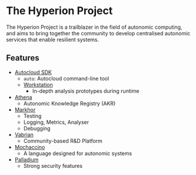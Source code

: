 # The Hyperion Project
The Hyperion Project is a trailblazer in the field of autonomic computing, and aims to bring together the community to develop centralised autonomic services that enable resilient systems.

## Features
- [Autocloud SDK](https://github.com/Infinitum-Hyperion/Autocloud)
    - `auto`: Autocloud command-line tool
    - [Workstation](https://github.com/Infinitum-Hyperion/Autocloud-Workstation)
        - In-depth analysis prototypes during runtime
-  [Athena](https://github.com/Infinitum-Hyperion/Athena)
    - Autonomic Knowledge Registry (AKR)
- [Markhor](https://github.com/Infinitum-Hyperion/Markhor)
    - Testing
    - Logging, Metrics, Analyser
    - Debugging
- [Vabrian](https://github.com/Infinitum-Hyperion/Vabrian)
    - Community-based R&D Platform
- [Mochaccino](https://github.com/Infinitum-Hyperion/Mochaccino)
    - A language designed for autonomic systems
- [Palladium](https://github.com/Infinitum-Hyperion/Palladium)
    - Strong security features
